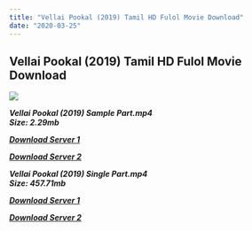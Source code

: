 ```yaml
---
title: "Vellai Pookal (2019) Tamil HD Fulol Movie Download"
date: "2020-03-25"
---
```


## Vellai Pookal (2019) Tamil HD Fulol Movie Download

![](https://images.moviebuff.com/4ae7b977-f61e-46ea-b365-4f0364cc9fdd?w=1000)

_**Vellai Pookal (2019) Sample Part.mp4**_  
_**Size: 2.29mb**_

[_**Download Server 1**_](http://b8.wetransfer.vip/files/Tamil{fd620c6e78cfff08ebfb4d2d3131a235617ba7e0206610644c5f25f325d4dc51}20Movies/Tamil{fd620c6e78cfff08ebfb4d2d3131a235617ba7e0206610644c5f25f325d4dc51}202019{fd620c6e78cfff08ebfb4d2d3131a235617ba7e0206610644c5f25f325d4dc51}20Movies/Vellai{fd620c6e78cfff08ebfb4d2d3131a235617ba7e0206610644c5f25f325d4dc51}20Pookal{fd620c6e78cfff08ebfb4d2d3131a235617ba7e0206610644c5f25f325d4dc51}20(2019)/Vellai{fd620c6e78cfff08ebfb4d2d3131a235617ba7e0206610644c5f25f325d4dc51}20Pookal{fd620c6e78cfff08ebfb4d2d3131a235617ba7e0206610644c5f25f325d4dc51}20(2019){fd620c6e78cfff08ebfb4d2d3131a235617ba7e0206610644c5f25f325d4dc51}20Proper{fd620c6e78cfff08ebfb4d2d3131a235617ba7e0206610644c5f25f325d4dc51}20HDRip/Vellai{fd620c6e78cfff08ebfb4d2d3131a235617ba7e0206610644c5f25f325d4dc51}20Pookal{fd620c6e78cfff08ebfb4d2d3131a235617ba7e0206610644c5f25f325d4dc51}20(2019){fd620c6e78cfff08ebfb4d2d3131a235617ba7e0206610644c5f25f325d4dc51}20Sample{fd620c6e78cfff08ebfb4d2d3131a235617ba7e0206610644c5f25f325d4dc51}20(640x360).mp4)

[_**Download Server 2**_](http://b8.wetransfer.vip/files/Tamil{fd620c6e78cfff08ebfb4d2d3131a235617ba7e0206610644c5f25f325d4dc51}20Movies/Tamil{fd620c6e78cfff08ebfb4d2d3131a235617ba7e0206610644c5f25f325d4dc51}202019{fd620c6e78cfff08ebfb4d2d3131a235617ba7e0206610644c5f25f325d4dc51}20Movies/Vellai{fd620c6e78cfff08ebfb4d2d3131a235617ba7e0206610644c5f25f325d4dc51}20Pookal{fd620c6e78cfff08ebfb4d2d3131a235617ba7e0206610644c5f25f325d4dc51}20(2019)/Vellai{fd620c6e78cfff08ebfb4d2d3131a235617ba7e0206610644c5f25f325d4dc51}20Pookal{fd620c6e78cfff08ebfb4d2d3131a235617ba7e0206610644c5f25f325d4dc51}20(2019){fd620c6e78cfff08ebfb4d2d3131a235617ba7e0206610644c5f25f325d4dc51}20Proper{fd620c6e78cfff08ebfb4d2d3131a235617ba7e0206610644c5f25f325d4dc51}20HDRip/Vellai{fd620c6e78cfff08ebfb4d2d3131a235617ba7e0206610644c5f25f325d4dc51}20Pookal{fd620c6e78cfff08ebfb4d2d3131a235617ba7e0206610644c5f25f325d4dc51}20(2019){fd620c6e78cfff08ebfb4d2d3131a235617ba7e0206610644c5f25f325d4dc51}20Sample{fd620c6e78cfff08ebfb4d2d3131a235617ba7e0206610644c5f25f325d4dc51}20(640x360).mp4)

_**Vellai Pookal (2019) Single Part.mp4**_  
_**Size: 457.71mb**_

[_**Download Server 1**_](http://c2.wetransfer.vip//files/Vellai{fd620c6e78cfff08ebfb4d2d3131a235617ba7e0206610644c5f25f325d4dc51}20Pookal{fd620c6e78cfff08ebfb4d2d3131a235617ba7e0206610644c5f25f325d4dc51}20(2019){fd620c6e78cfff08ebfb4d2d3131a235617ba7e0206610644c5f25f325d4dc51}20Single{fd620c6e78cfff08ebfb4d2d3131a235617ba7e0206610644c5f25f325d4dc51}20Part{fd620c6e78cfff08ebfb4d2d3131a235617ba7e0206610644c5f25f325d4dc51}20(640x360).mp4)

[_**Download Server 2**_](http://c2.wetransfer.vip//files/Vellai{fd620c6e78cfff08ebfb4d2d3131a235617ba7e0206610644c5f25f325d4dc51}20Pookal{fd620c6e78cfff08ebfb4d2d3131a235617ba7e0206610644c5f25f325d4dc51}20(2019){fd620c6e78cfff08ebfb4d2d3131a235617ba7e0206610644c5f25f325d4dc51}20Single{fd620c6e78cfff08ebfb4d2d3131a235617ba7e0206610644c5f25f325d4dc51}20Part{fd620c6e78cfff08ebfb4d2d3131a235617ba7e0206610644c5f25f325d4dc51}20(640x360).mp4)
